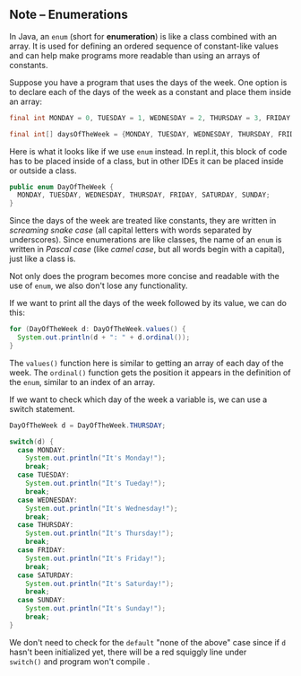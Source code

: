 ## Note – Enumerations

In Java, an `enum` (short for **enumeration**) is like a class combined with an array. It is used for defining an ordered sequence of constant-like values and can help make programs more readable than using an arrays of constants.

Suppose you have a program that uses the days of the week. One option is to declare each of the days of the week as a constant and place them inside an array:

```java
final int MONDAY = 0, TUESDAY = 1, WEDNESDAY = 2, THURSDAY = 3, FRIDAY = 4, SATURDAY = 5, SUNDAY = 6;

final int[] daysOfTheWeek = {MONDAY, TUESDAY, WEDNESDAY, THURSDAY, FRIDAY, SATURDAY, SUNDAY};
```

Here is what it looks like if we use `enum` instead. In repl.it, this block of code has to be placed inside of a class, but in other IDEs it can be placed inside or outside a class.

```java
public enum DayOfTheWeek {
  MONDAY, TUESDAY, WEDNESDAY, THURSDAY, FRIDAY, SATURDAY, SUNDAY;
}
```

Since the days of the week are treated like constants, they are written in *screaming snake case* (all capital letters with words separated by underscores). Since enumerations are like classes, the name of an `enum` is written in *Pascal case* (like *camel case*, but all words begin with a capital), just like a class is.

Not only does the program becomes more concise and readable with the use of `enum`, we also don't lose any functionality.

If we want to print all the days of the week followed by its value, we can do this:

```java
for (DayOfTheWeek d: DayOfTheWeek.values() {
  System.out.println(d + ": " + d.ordinal());
}
```
The `values()` function here is similar to getting an array of each day of the week. The `ordinal()` function gets the position it appears in the definition of the `enum`, similar to an index of an array.

If we want to check which day of the week a variable is, we can use a switch statement.

```java
DayOfTheWeek d = DayOfTheWeek.THURSDAY;

switch(d) {
  case MONDAY:
    System.out.println("It's Monday!");
    break;
  case TUESDAY:
    System.out.println("It's Tueday!");
    break;
  case WEDNESDAY:
    System.out.println("It's Wednesday!");
    break;
  case THURSDAY:
    System.out.println("It's Thursday!");
    break;
  case FRIDAY:
    System.out.println("It's Friday!");
    break;
  case SATURDAY:
    System.out.println("It's Saturday!");
    break;
  case SUNDAY:
    System.out.println("It's Sunday!");
    break;
}
```

We don't need to check for the `default` "none of the above" case since if `d` hasn't been initialized yet, there will be a red squiggly line under `switch()` and program won't compile .
